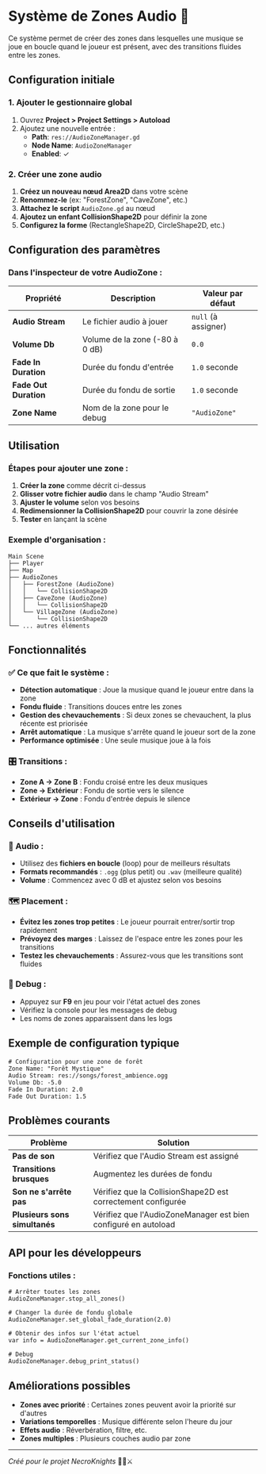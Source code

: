 # Système de Zones Audio 🎵

Ce système permet de créer des zones dans lesquelles une musique se joue en boucle quand le joueur est présent, avec des transitions fluides entre les zones.

## Configuration initiale

### 1. Ajouter le gestionnaire global

1. Ouvrez **Project > Project Settings > Autoload**
2. Ajoutez une nouvelle entrée :
   - **Path**: `res://AudioZoneManager.gd`
   - **Node Name**: `AudioZoneManager`
   - **Enabled**: ✓

### 2. Créer une zone audio

1. **Créez un nouveau nœud Area2D** dans votre scène
2. **Renommez-le** (ex: "ForestZone", "CaveZone", etc.)
3. **Attachez le script** `AudioZone.gd` au nœud
4. **Ajoutez un enfant CollisionShape2D** pour définir la zone
5. **Configurez la forme** (RectangleShape2D, CircleShape2D, etc.)

## Configuration des paramètres

### Dans l'inspecteur de votre AudioZone :

| Propriété             | Description                    | Valeur par défaut   |
| --------------------- | ------------------------------ | ------------------- |
| **Audio Stream**      | Le fichier audio à jouer       | `null` (à assigner) |
| **Volume Db**         | Volume de la zone (-80 à 0 dB) | `0.0`               |
| **Fade In Duration**  | Durée du fondu d'entrée        | `1.0` seconde       |
| **Fade Out Duration** | Durée du fondu de sortie       | `1.0` seconde       |
| **Zone Name**         | Nom de la zone pour le debug   | `"AudioZone"`       |

## Utilisation

### Étapes pour ajouter une zone :

1. **Créer la zone** comme décrit ci-dessus
2. **Glisser votre fichier audio** dans le champ "Audio Stream"
3. **Ajuster le volume** selon vos besoins
4. **Redimensionner la CollisionShape2D** pour couvrir la zone désirée
5. **Tester** en lançant la scène

### Exemple d'organisation :

```
Main Scene
├── Player
├── Map
├── AudioZones
│   ├── ForestZone (AudioZone)
│   │   └── CollisionShape2D
│   ├── CaveZone (AudioZone)
│   │   └── CollisionShape2D
│   └── VillageZone (AudioZone)
│       └── CollisionShape2D
└── ... autres éléments
```

## Fonctionnalités

### ✅ Ce que fait le système :

- **Détection automatique** : Joue la musique quand le joueur entre dans la zone
- **Fondu fluide** : Transitions douces entre les zones
- **Gestion des chevauchements** : Si deux zones se chevauchent, la plus récente est priorisée
- **Arrêt automatique** : La musique s'arrête quand le joueur sort de la zone
- **Performance optimisée** : Une seule musique joue à la fois

### 🎛️ Transitions :

- **Zone A → Zone B** : Fondu croisé entre les deux musiques
- **Zone → Extérieur** : Fondu de sortie vers le silence
- **Extérieur → Zone** : Fondu d'entrée depuis le silence

## Conseils d'utilisation

### 🎵 Audio :

- Utilisez des **fichiers en boucle** (loop) pour de meilleurs résultats
- **Formats recommandés** : `.ogg` (plus petit) ou `.wav` (meilleure qualité)
- **Volume** : Commencez avec 0 dB et ajustez selon vos besoins

### 🗺️ Placement :

- **Évitez les zones trop petites** : Le joueur pourrait entrer/sortir trop rapidement
- **Prévoyez des marges** : Laissez de l'espace entre les zones pour les transitions
- **Testez les chevauchements** : Assurez-vous que les transitions sont fluides

### 🐛 Debug :

- Appuyez sur **F9** en jeu pour voir l'état actuel des zones
- Vérifiez la console pour les messages de debug
- Les noms de zones apparaissent dans les logs

## Exemple de configuration typique

```gdscript
# Configuration pour une zone de forêt
Zone Name: "Forêt Mystique"
Audio Stream: res://songs/forest_ambience.ogg
Volume Db: -5.0
Fade In Duration: 2.0
Fade Out Duration: 1.5
```

## Problèmes courants

| Problème                      | Solution                                                       |
| ----------------------------- | -------------------------------------------------------------- |
| **Pas de son**                | Vérifiez que l'Audio Stream est assigné                        |
| **Transitions brusques**      | Augmentez les durées de fondu                                  |
| **Son ne s'arrête pas**       | Vérifiez que la CollisionShape2D est correctement configurée   |
| **Plusieurs sons simultanés** | Vérifiez que l'AudioZoneManager est bien configuré en autoload |

## API pour les développeurs

### Fonctions utiles :

```gdscript
# Arrêter toutes les zones
AudioZoneManager.stop_all_zones()

# Changer la durée de fondu globale
AudioZoneManager.set_global_fade_duration(2.0)

# Obtenir des infos sur l'état actuel
var info = AudioZoneManager.get_current_zone_info()

# Debug
AudioZoneManager.debug_print_status()
```

## Améliorations possibles

- **Zones avec priorité** : Certaines zones peuvent avoir la priorité sur d'autres
- **Variations temporelles** : Musique différente selon l'heure du jour
- **Effets audio** : Réverbération, filtre, etc.
- **Zones multiples** : Plusieurs couches audio par zone

---

_Créé pour le projet NecroKnights_ 🧟‍♂️⚔️
